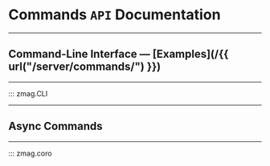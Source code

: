# Commands `API` Documentation

---

## Command-Line Interface — [Examples](/{{ url("/server/commands/") }})

---

::: zmag.CLI

---

## **Async** Commands

---

::: zmag.coro
